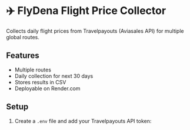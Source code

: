 
# ✈️ FlyDena Flight Price Collector

Collects daily flight prices from Travelpayouts (Aviasales API) for multiple global routes.

## Features
- Multiple routes
- Daily collection for next 30 days
- Stores results in CSV
- Deployable on Render.com

## Setup




1. Create a `.env` file and add your Travelpayouts API token:

